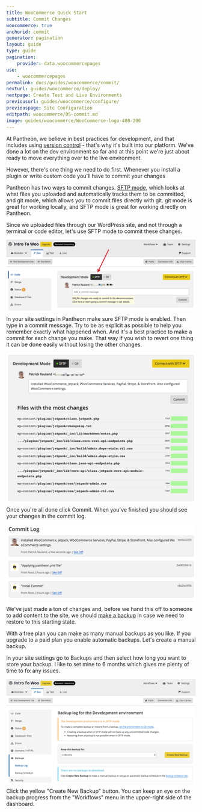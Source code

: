 ```yaml
---
title: WooCommerce Quick Start
subtitle: Commit Changes
woocommerce: true
anchorid: commit
generator: pagination
layout: guide
type: guide
pagination:
    provider: data.woocommercepages
use:
    - woocommercepages
permalink: docs/guides/woocommerce/commit/
nexturl: guides/woocommerce/deploy/
nextpage: Create Test and Live Environments
previousurl: guides/woocommerce/configure/
previouspage: Site Configuration
editpath: woocommerce/05-commit.md
image: guides/woocommerce/WooCommerce-logo-400-200
---
```

At Pantheon, we believe in best practices for development, and that includes using [version control](/features/version-control-workflow) - that's why it's built into our platform. We've done a lot on the dev environment so far and at this point we're just about ready to move everything over to the live environment.

However, there's one thing we need to do first. Whenever you install a plugin or write custom code you'll have to commit your changes

Pantheon has two ways to commit changes. [SFTP mode](/docs/sftp/), which looks at what files you uploaded and automatically tracks them to be committed, and git mode, which allows you to commit files directly with git. git mode is great for working locally, and SFTP mode is great for working directly on Pantheon.

Since we uploaded files through our WordPress site, and not through a terminal or code editor, let's use SFTP mode to commit these changes.

<p style="text-align:center;">
    <img align="center" src="/source/docs/assets/images/guides/woocommerce/13-Pantheon-dashboard-SFTP-changes.png" style="max-width:100%;" alt="Pantheon dashboard SFTP changes">
</p>

In your site settings in Pantheon make sure SFTP mode is enabled. Then type in a commit message. Try to be as explicit as possible to help you remember exactly what happened when. And it's a best practice to make a commit for each change you make. That way if you wish to revert one thing it can be done easily without losing the other changes.

<p style="text-align:center;">
    <img align="center" src="/source/docs/assets/images/guides/woocommerce/14-Pantheon-dashboard-commit-SFTP-changes.png" style="max-width:100%;" alt="Committing SFTP changes">
</p>

Once you're all done click Commit. When you've finished you should see your changes in the commit log.

<p style="text-align:center;">
    <img align="center" src="/source/docs/assets/images/guides/woocommerce/15-Pantheon-dashboard-commit-log.png" style="max-width:100%;" alt="Pantheon dashboard commit log">
</p>

We've just made a ton of changes and, before we hand this off to someone to add content to the site, we should [make a backup](/docs/backups/) in case we need to restore to this starting state.

With a free plan you can make as many manual backups as you like. If you upgrade to a paid plan you enable automatic backups. Let's create a manual backup.

In your site settings go to Backups and then select how long you want to store your backup. I like to set mine to 6 months which gives me plenty of time to fix any issues.

<p style="text-align:center;">
    <img align="center" src="/source/docs/assets/images/guides/woocommerce/16-Pantheon-dashboard-create-backup.png" style="max-width:100%;" alt="Creating a backup on the Pantheon dashboard">
</p>

Click the yellow "Create New Backup" button. You can keep an eye on the backup progress from the "Workflows" menu in the upper-right side of the dashboard.
